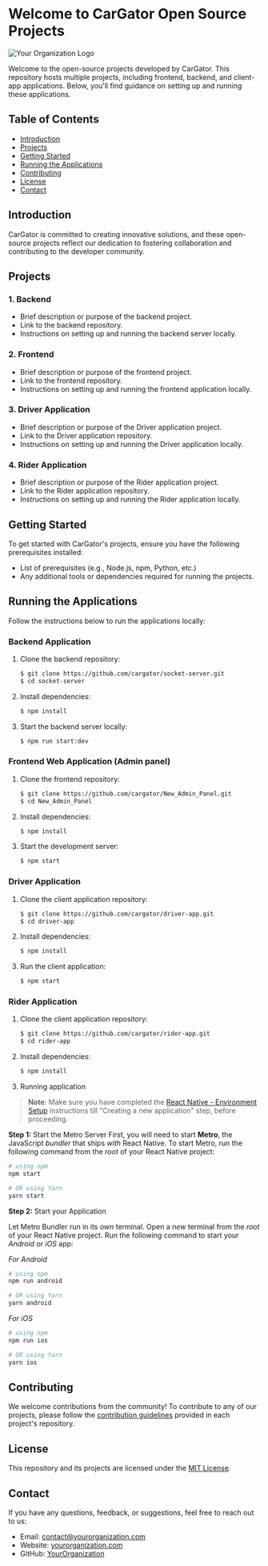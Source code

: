 # Welcome to CarGator Open Source Projects

![Your Organization Logo](https://avatars.githubusercontent.com/u/140787853?s=200&v=4)

Welcome to the open-source projects developed by CarGator. This repository hosts multiple projects, including frontend, backend, and client-app applications. Below, you'll find guidance on setting up and running these applications.

## Table of Contents

- [Introduction](#introduction)
- [Projects](#projects)
- [Getting Started](#getting-started)
- [Running the Applications](#running-the-applications)
- [Contributing](#contributing)
- [License](#license)
- [Contact](#contact)

## Introduction

CarGator is committed to creating innovative solutions, and these open-source projects reflect our dedication to fostering collaboration and contributing to the developer community.

## Projects

### 1. Backend

- Brief description or purpose of the backend project.
- Link to the backend repository.
- Instructions on setting up and running the backend server locally.

### 2. Frontend

- Brief description or purpose of the frontend project.
- Link to the frontend repository.
- Instructions on setting up and running the frontend application locally.

### 3. Driver Application

- Brief description or purpose of the Driver application project.
- Link to the Driver application repository.
- Instructions on setting up and running the Driver application locally.

### 4. Rider Application

- Brief description or purpose of the Rider application project.
- Link to the Rider application repository.
- Instructions on setting up and running the Rider application locally.

## Getting Started

To get started with CarGator's projects, ensure you have the following prerequisites installed:

- List of prerequisites (e.g., Node.js, npm, Python, etc.)
- Any additional tools or dependencies required for running the projects.

## Running the Applications

Follow the instructions below to run the applications locally:

### Backend Application

1. Clone the backend repository:

    ```bash
    $ git clone https://github.com/cargator/socket-server.git
    $ cd socket-server
    ```

2. Install dependencies:

    ```bash
    $ npm install
    ```

3. Start the backend server locally:

    ```bash
    $ npm run start:dev
    ```


### Frontend Web Application (Admin panel)

1. Clone the frontend repository:

    ```bash
    $ git clone https://github.com/cargator/New_Admin_Panel.git
    $ cd New_Admin_Panel
    ```

2. Install dependencies:

    ```bash
    $ npm install
    ```

3. Start the development server:

    ```bash
    $ npm start
    ```
    

### Driver Application

1. Clone the client application repository:

    ```bash
    $ git clone https://github.com/cargator/driver-app.git
    $ cd driver-app
    ```

2. Install dependencies:

    ```bash
    $ npm install
    ```

3. Run the client application:

    ```bash
    $ npm start
    ```


### Rider Application

1. Clone the client application repository:

    ```bash
    $ git clone https://github.com/cargator/rider-app.git
    $ cd rider-app
    ```

2. Install dependencies:

    ```bash
    $ npm install
    ```
3. Running application

>**Note**: Make sure you have completed the [React Native - Environment Setup](https://reactnative.dev/docs/environment-setup) instructions till "Creating a new application" step, before proceeding.

**Step 1:** Start the Metro Server
First, you will need to start **Metro**, the JavaScript _bundler_ that ships _with_ React Native.
To start Metro, run the following command from the _root_ of your React Native project:

```bash
# using npm
npm start

# OR using Yarn
yarn start
```

**Step 2:** Start your Application

Let Metro Bundler run in its _own_ terminal. Open a _new_ terminal from the _root_ of your React Native project. Run the following command to start your _Android_ or _iOS_ app:

*For Android*

```bash
# using npm
npm run android

# OR using Yarn
yarn android
```

*For iOS*

```bash
# using npm
npm run ios

# OR using Yarn
yarn ios
```


## Contributing

We welcome contributions from the community! To contribute to any of our projects, please follow the [contribution guidelines](CONTRIBUTING.md) provided in each project's repository.

## License

This repository and its projects are licensed under the [MIT License](LICENSE.md).

## Contact

If you have any questions, feedback, or suggestions, feel free to reach out to us:

- Email: contact@yourorganization.com
- Website: [yourorganization.com](https://www.yourorganization.com)
- GitHub: [YourOrganization](https://github.com/YourOrganization)
